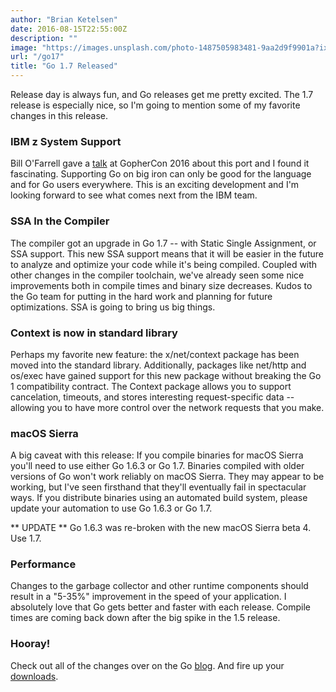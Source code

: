```yaml
---
author: "Brian Ketelsen"
date: 2016-08-15T22:55:00Z
description: ""
image: "https://images.unsplash.com/photo-1487505983481-9aa2d9f9901a?ixlib=rb-0.3.5&q=80&fm=jpg&crop=entropy&cs=tinysrgb&w=1080&fit=max&s=beb2fdb8e2d1f0b888d896ae904bbb9d"
url: "/go17"
title: "Go 1.7 Released"
---
```


Release day is always fun, and Go releases get me pretty excited.  The 1.7 release is especially nice, so I'm going to mention some of my favorite changes in this release.
<!--more-->
### IBM z System Support
Bill O'Farrell gave a [talk](https://github.com/gophercon/2016-talks/blob/master/BillO'Farrell-GoForLinuxOnZ.pptx) at GopherCon 2016 about this port and I found it fascinating.  Supporting Go on big iron can only be good for the language and for Go users everywhere.  This is an exciting development and I'm looking forward to see what comes next from the IBM team.

### SSA In the Compiler
The compiler got an upgrade in Go 1.7 -- with Static Single Assignment, or SSA support.  This new SSA support means that it will be easier in the future to analyze and optimize your code while it's being compiled.  Coupled with other changes in the compiler toolchain, we've already seen some nice improvements both in compile times and binary size decreases.  Kudos to the Go team for putting in the hard work and planning for future optimizations.  SSA is going to bring us big things.

### Context is now in standard library
Perhaps my favorite new feature: the x/net/context package has been moved into the standard library.  Additionally, packages like net/http and os/exec have gained support for this new package without breaking the Go 1 compatibility contract.  The Context package allows you to support cancelation, timeouts, and stores interesting request-specific data -- allowing you to have more control over the network requests that you make.

### macOS Sierra
A big caveat with this release:  If you compile binaries for macOS Sierra you'll need to use either Go 1.6.3 or Go 1.7.  Binaries compiled with older versions of Go won't work reliably on macOS Sierra.  They may appear to be working, but I've seen firsthand that they'll eventually fail in spectacular ways.  If you distribute binaries using an automated build system, please update your automation to use Go 1.6.3 or Go 1.7.

** UPDATE ** Go 1.6.3 was re-broken with the new macOS Sierra beta 4.  Use 1.7.

### Performance
Changes to the garbage collector and other runtime components should result in a "5-35%" improvement in the speed of your application.  I absolutely love that Go gets better and faster with each release.  Compile times are coming back down after the big spike in the 1.5 release.

### Hooray!
Check out all of the changes over on the Go [blog](https://golang.org/doc/go1.7).  And fire up your [downloads](https://golang.org/dl/).

